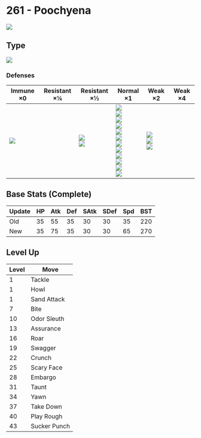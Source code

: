 # 261 - Poochyena
![][261]

## Type

![][dark]

### Defenses

Immune ×0 | Resistant ×¼ | Resistant ×½ | Normal ×1 | Weak ×2 | Weak ×4
---       | ---          | ---          | ---       | ---     | ---
![][psychic]<br> | | ![][ghost]<br> ![][dark]<br> | ![][normal]<br> ![][flying]<br> ![][poison]<br> ![][ground]<br> ![][rock]<br> ![][steel]<br> ![][fire]<br> ![][water]<br> ![][grass]<br> ![][electric]<br> ![][ice]<br> ![][dragon]<br> | ![][fighting]<br> ![][bug]<br> ![][fairy]<br> | | 

## Base Stats (Complete)

Update | HP | Atk | Def | SAtk | SDef | Spd | BST
---    | ---| --- | --- | ---  | ---  | --- | ---
Old    | 35 |  55 |  35 |  30  |  30  |  35  |  220
New    | 35 |  75 |  35 |  30  |  30  |  65  |  270

## Level Up

Level | Move
---   | ---
  1   | Tackle
  1   | Howl
  1   | Sand Attack
  7   | Bite
 10   | Odor Sleuth
 13   | Assurance
 16   | Roar
 19   | Swagger
 22   | Crunch
 25   | Scary Face
 28   | Embargo
 31   | Taunt
 34   | Yawn
 37   | Take Down
 40   | Play Rough
 43   | Sucker Punch

[261]: ../img/pokemon/261.png
[normal]: ../img/types/normal.png
[fire]: ../img/types/fire.png
[fighting]: ../img/types/fighting.png
[water]: ../img/types/water.png
[flying]: ../img/types/flying.png
[grass]: ../img/types/grass.png
[poison]: ../img/types/poison.png
[electric]: ../img/types/electric.png
[ground]: ../img/types/ground.png
[psychic]: ../img/types/psychic.png
[rock]: ../img/types/rock.png
[ice]: ../img/types/ice.png
[bug]: ../img/types/bug.png
[dragon]: ../img/types/dragon.png
[ghost]: ../img/types/ghost.png
[dark]: ../img/types/dark.png
[steel]: ../img/types/steel.png
[fairy]: ../img/types/fairy.png
